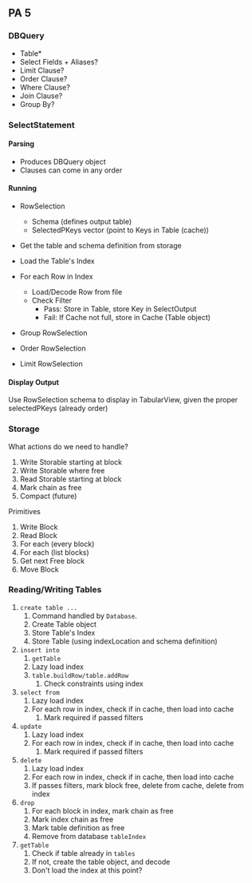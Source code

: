 ## PA 5

### DBQuery

- Table*
- Select Fields + Aliases?
- Limit Clause?
- Order Clause?
- Where Clause?
- Join Clause?
- Group By?

### SelectStatement

#### Parsing

- Produces DBQuery object
- Clauses can come in any order

#### Running

- RowSelection
  - Schema (defines output table)
  - SelectedPKeys vector<Key> (point to Keys in Table (cache))
  

- Get the table and schema definition from storage
- Load the Table's Index
- For each Row in Index
  - Load/Decode Row from file
  - Check Filter
    - Pass: Store in Table, store Key in SelectOutput 
    - Fail: If Cache not full, store in Cache (Table object)
- Group RowSelection
- Order RowSelection
- Limit RowSelection

#### Display Output

Use RowSelection schema to display in TabularView, given the proper selectedPKeys (already order)

### Storage
What actions do we need to handle?
1. Write Storable starting at block
2. Write Storable where free
3. Read Storable starting at block
4. Mark chain as free
5. Compact (future)

Primitives
1. Write Block
2. Read Block
3. For each (every block)
4. For each (list blocks)
5. Get next Free block
6. Move Block

### Reading/Writing Tables

1. `create table ...`
   1. Command handled by `Database`.
   2. Create Table object
   3. Store Table's Index
   4. Store Table (using indexLocation and schema definition)
2. `insert into`
    1. `getTable`
    2. Lazy load index
    3. `table.buildRow/table.addRow`
       1. Check constraints using index
3. `select from`
    1. Lazy load index
    2. For each row in index, check if in cache, then load into cache
        1. Mark required if passed filters
4. `update`
    1. Lazy load index
    2. For each row in index, check if in cache, then load into cache
        1. Mark required if passed filters
5. `delete`
    1. Lazy load index
    2. For each row in index, check if in cache, then load into cache
    3. If passes filters, mark block free, delete from cache, delete from index
6. `drop`
    1. For each block in index, mark chain as free
    2. Mark index chain as free
    3. Mark table definition as free
    4. Remove from database `tableIndex`
7. `getTable`
   1. Check if table already in `tables`
   2. If not, create the table object, and decode
   3. Don't load the index at this point?
